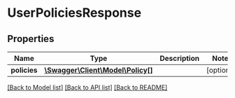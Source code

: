 # UserPoliciesResponse

## Properties
Name | Type | Description | Notes
------------ | ------------- | ------------- | -------------
**policies** | [**\Swagger\Client\Model\Policy[]**](Policy.md) |  | [optional] 

[[Back to Model list]](../README.md#documentation-for-models) [[Back to API list]](../README.md#documentation-for-api-endpoints) [[Back to README]](../README.md)


